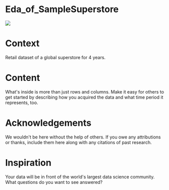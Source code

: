 # Eda_of_SampleSuperstore
<img src = "https://www.supermarketnews.com/sites/supermarketnews.com/files/styles/article_featured_retina/public/Real_Canadian_Superstore_Loblaw_0.png?itok=sFgGxyik">

# Context
Retail dataset of a global superstore for 4 years.

# Content
What's inside is more than just rows and columns. Make it easy for others to get started by describing how you acquired the data and what time period it represents, too.

# Acknowledgements
We wouldn't be here without the help of others. If you owe any attributions or thanks, include them here along with any citations of past research.

# Inspiration
Your data will be in front of the world's largest data science community. What questions do you want to see answered?
